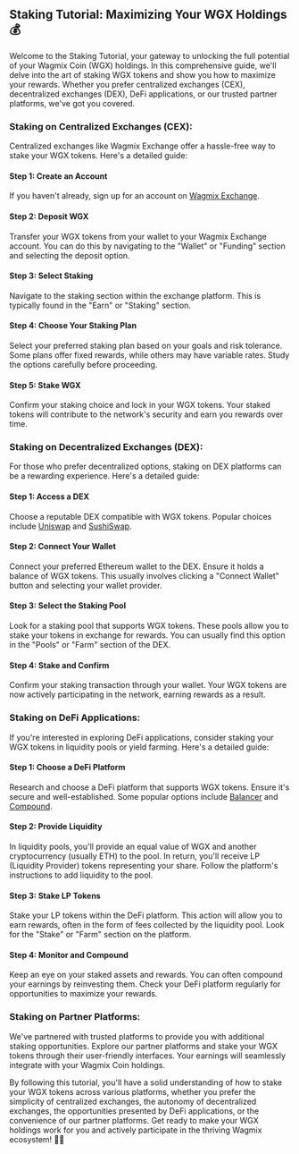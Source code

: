 ## Staking Tutorial: Maximizing Your WGX Holdings 💰

Welcome to the Staking Tutorial, your gateway to unlocking the full potential of your Wagmix Coin (WGX) holdings. In this comprehensive guide, we'll delve into the art of staking WGX tokens and show you how to maximize your rewards. Whether you prefer centralized exchanges (CEX), decentralized exchanges (DEX), DeFi applications, or our trusted partner platforms, we've got you covered.

### Staking on Centralized Exchanges (CEX):

Centralized exchanges like Wagmix Exchange offer a hassle-free way to stake your WGX tokens. Here's a detailed guide:

#### Step 1: Create an Account

If you haven't already, sign up for an account on [Wagmix Exchange](https://wagmix.io/signup).

#### Step 2: Deposit WGX

Transfer your WGX tokens from your wallet to your Wagmix Exchange account. You can do this by navigating to the "Wallet" or "Funding" section and selecting the deposit option.

#### Step 3: Select Staking

Navigate to the staking section within the exchange platform. This is typically found in the "Earn" or "Staking" section.

#### Step 4: Choose Your Staking Plan

Select your preferred staking plan based on your goals and risk tolerance. Some plans offer fixed rewards, while others may have variable rates. Study the options carefully before proceeding.

#### Step 5: Stake WGX

Confirm your staking choice and lock in your WGX tokens. Your staked tokens will contribute to the network's security and earn you rewards over time.

### Staking on Decentralized Exchanges (DEX):

For those who prefer decentralized options, staking on DEX platforms can be a rewarding experience. Here's a detailed guide:

#### Step 1: Access a DEX

Choose a reputable DEX compatible with WGX tokens. Popular choices include [Uniswap](https://app.uniswap.org/) and [SushiSwap](https://sushi.com/).

#### Step 2: Connect Your Wallet

Connect your preferred Ethereum wallet to the DEX. Ensure it holds a balance of WGX tokens. This usually involves clicking a "Connect Wallet" button and selecting your wallet provider.

#### Step 3: Select the Staking Pool

Look for a staking pool that supports WGX tokens. These pools allow you to stake your tokens in exchange for rewards. You can usually find this option in the "Pools" or "Farm" section of the DEX.

#### Step 4: Stake and Confirm

Confirm your staking transaction through your wallet. Your WGX tokens are now actively participating in the network, earning rewards as a result.

### Staking on DeFi Applications:

If you're interested in exploring DeFi applications, consider staking your WGX tokens in liquidity pools or yield farming. Here's a detailed guide:

#### Step 1: Choose a DeFi Platform

Research and choose a DeFi platform that supports WGX tokens. Ensure it's secure and well-established. Some popular options include [Balancer](https://balancer.finance/) and [Compound](https://compound.finance/).

#### Step 2: Provide Liquidity

In liquidity pools, you'll provide an equal value of WGX and another cryptocurrency (usually ETH) to the pool. In return, you'll receive LP (Liquidity Provider) tokens representing your share. Follow the platform's instructions to add liquidity to the pool.

#### Step 3: Stake LP Tokens

Stake your LP tokens within the DeFi platform. This action will allow you to earn rewards, often in the form of fees collected by the liquidity pool. Look for the "Stake" or "Farm" section on the platform.

#### Step 4: Monitor and Compound

Keep an eye on your staked assets and rewards. You can often compound your earnings by reinvesting them. Check your DeFi platform regularly for opportunities to maximize your rewards.

### Staking on Partner Platforms:

We've partnered with trusted platforms to provide you with additional staking opportunities. Explore our partner platforms and stake your WGX tokens through their user-friendly interfaces. Your earnings will seamlessly integrate with your Wagmix Coin holdings.

By following this tutorial, you'll have a solid understanding of how to stake your WGX tokens across various platforms, whether you prefer the simplicity of centralized exchanges, the autonomy of decentralized exchanges, the opportunities presented by DeFi applications, or the convenience of our partner platforms. Get ready to make your WGX holdings work for you and actively participate in the thriving Wagmix ecosystem! 💼🚀